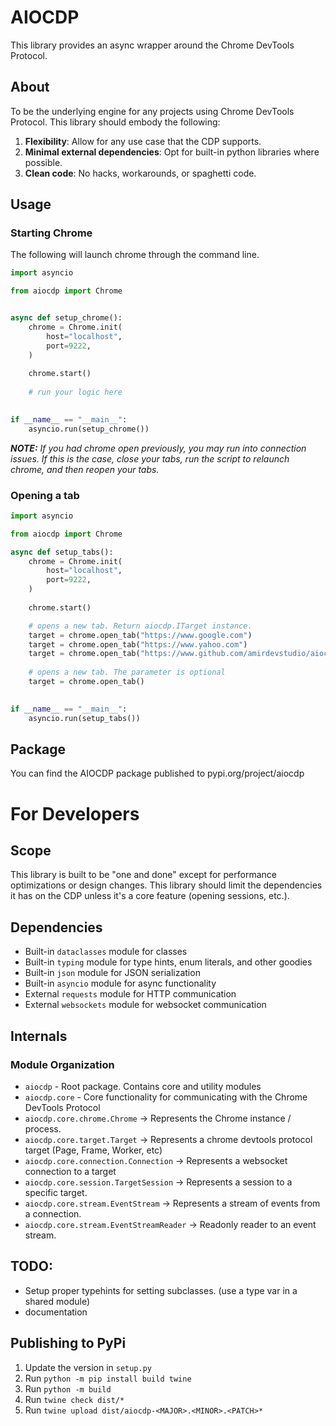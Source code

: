 # AIOCDP

This library provides an async wrapper around the Chrome DevTools Protocol.

## About

To be the underlying engine for any projects using Chrome DevTools Protocol. This library should embody the following:

1. **Flexibility**: Allow for any use case that the CDP supports.
2. **Minimal external dependencies**: Opt for built-in python libraries where possible.
3. **Clean code**: No hacks, workarounds, or spaghetti code.

## Usage

### Starting Chrome

The following will launch chrome through the command line.

```python
import asyncio

from aiocdp import Chrome


async def setup_chrome():
    chrome = Chrome.init(
        host="localhost",
        port=9222,
    )
    
    chrome.start()
    
    # run your logic here
    

if __name__ == "__main__":
    asyncio.run(setup_chrome())
```

_**NOTE:** If you had chrome open previously, you may run into connection issues.
If this is the case, close your tabs, run the script to relaunch chrome, and then reopen your tabs._

### Opening a tab

```python
import asyncio

from aiocdp import Chrome

async def setup_tabs():
    chrome = Chrome.init(
        host="localhost",
        port=9222,
    )
    
    chrome.start()

    # opens a new tab. Return aiocdp.ITarget instance.
    target = chrome.open_tab("https://www.google.com")
    target = chrome.open_tab("https://www.yahoo.com")
    target = chrome.open_tab("https://www.github.com/amirdevstudio/aiocdp")
    
    # opens a new tab. The parameter is optional
    target = chrome.open_tab()
    

if __name__ == "__main__":
    asyncio.run(setup_tabs())
```

## Package

You can find the AIOCDP package published to pypi.org/project/aiocdp

# For Developers

## Scope

This library is built to be "one and done" except for performance optimizations or design changes.
This library should limit the dependencies it has on the CDP unless it's a core feature (opening sessions, etc.).

## Dependencies

- Built-in `dataclasses` module for classes
- Built-in `typing` module for type hints, enum literals, and other goodies
- Built-in `json` module for JSON serialization
- Built-in `asyncio` module for async functionality
- External `requests` module for HTTP communication
- External `websockets` module for websocket communication
## Internals

### Module Organization

- `aiocdp` - Root package. Contains core and utility modules
- `aiocdp.core` - Core functionality for communicating with the Chrome DevTools Protocol
- `aiocdp.core.chrome.Chrome` -> Represents the Chrome instance / process.
- `aiocdp.core.target.Target` -> Represents a chrome devtools protocol target (Page, Frame, Worker, etc)
- `aiocdp.core.connection.Connection` -> Represents a websocket connection to a target
- `aiocdp.core.session.TargetSession` -> Represents a session to a specific target.
- `aiocdp.core.stream.EventStream` -> Represents a stream of events from a connection.
- `aiocdp.core.stream.EventStreamReader` -> Readonly reader to an event stream.

## TODO:

- Setup proper typehints for setting subclasses. (use a type var in a shared module)
- documentation

## Publishing to PyPi

1. Update the version in `setup.py`
2. Run `python -m pip install build twine`
3. Run `python -m build`
4. Run `twine check dist/*`
5. Run `twine upload dist/aiocdp-<MAJOR>.<MINOR>.<PATCH>*`